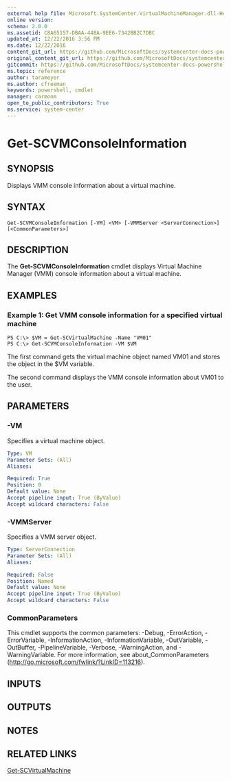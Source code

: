 ```yaml
---
external help file: Microsoft.SystemCenter.VirtualMachineManager.dll-Help.xml
online version: 
schema: 2.0.0
ms.assetid: C8A65157-DBAA-448A-9EE6-7342BB2C7DBC
updated_at: 12/22/2016 3:56 PM
ms.date: 12/22/2016
content_git_url: https://github.com/MicrosoftDocs/systemcenter-docs-powershell/blob/live/systemcenter-cmdlets/SystemCenter2016/VirtualMachineManager/vlatest/Get-SCVMConsoleInformation.md
original_content_git_url: https://github.com/MicrosoftDocs/systemcenter-docs-powershell/blob/live/systemcenter-cmdlets/SystemCenter2016/VirtualMachineManager/vlatest/Get-SCVMConsoleInformation.md
gitcommit: https://github.com/MicrosoftDocs/systemcenter-docs-powershell/blob/96e5647587661652225fbdd2c797cd4d59d542bc/systemcenter-cmdlets/SystemCenter2016/VirtualMachineManager/vlatest/Get-SCVMConsoleInformation.md
ms.topic: reference
author: tarameyer
ms.author: cfreeman
keywords: powershell, cmdlet
manager: carmonm
open_to_public_contributors: True
ms.service: system-center
---
```


# Get-SCVMConsoleInformation

## SYNOPSIS
Displays VMM console information about a virtual machine.

## SYNTAX

```
Get-SCVMConsoleInformation [-VM] <VM> [-VMMServer <ServerConnection>] [<CommonParameters>]
```

## DESCRIPTION
The **Get-SCVMConsoleInformation** cmdlet displays Virtual Machine Manager (VMM) console information about a virtual machine.

## EXAMPLES

### Example 1: Get VMM console information for a specified virtual machine
```
PS C:\> $VM = Get-SCVirtualMachine -Name "VM01"
PS C:\> Get-SCVMConsoleInformation -VM $VM
```

The first command gets the virtual machine object named VM01 and stores the object in the $VM variable.

The second command displays the VMM console information about VM01 to the user.

## PARAMETERS

### -VM
Specifies a virtual machine object.

```yaml
Type: VM
Parameter Sets: (All)
Aliases: 

Required: True
Position: 0
Default value: None
Accept pipeline input: True (ByValue)
Accept wildcard characters: False
```

### -VMMServer
Specifies a VMM server object.

```yaml
Type: ServerConnection
Parameter Sets: (All)
Aliases: 

Required: False
Position: Named
Default value: None
Accept pipeline input: True (ByValue)
Accept wildcard characters: False
```

### CommonParameters
This cmdlet supports the common parameters: -Debug, -ErrorAction, -ErrorVariable, -InformationAction, -InformationVariable, -OutVariable, -OutBuffer, -PipelineVariable, -Verbose, -WarningAction, and -WarningVariable. For more information, see about_CommonParameters (http://go.microsoft.com/fwlink/?LinkID=113216).

## INPUTS

## OUTPUTS

## NOTES

## RELATED LINKS

[Get-SCVirtualMachine](xref:SystemCenter2016/VirtualMachineManager/vlatest/Get-SCVirtualMachine.md)

